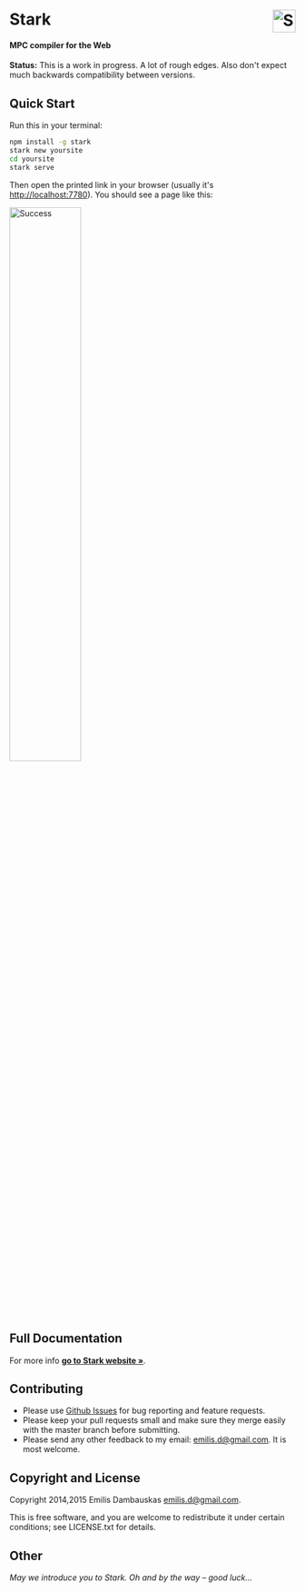 #   Stark [<img src="http://emilis.github.io/stark/static/logo.png" alt="Stark" height="40" align="right">][docs]

#### MPC compiler for the Web

**Status:** This is a work in progress. A lot of rough edges. Also don't expect much backwards compatibility between versions.

## Quick Start

Run this in your terminal:

```bash
npm install -g stark
stark new yoursite
cd yoursite
stark serve
```

Then open the printed link in your browser (usually it's <http://localhost:7780>). You should see a page like this:

<img src="http://emilis.github.io/stark/static/success.png" alt="Success" width="50%" align="center">

## Full Documentation

For more info **[go to Stark website »][docs]**.

##  Contributing

*   Please use [Github Issues][issues] for bug reporting and feature requests.
*   Please keep your pull requests small and make sure they merge easily with the master branch before submitting.
*   Please send any other feedback to my email: <emilis.d@gmail.com>. It is most welcome.

##  Copyright and License

Copyright 2014,2015 Emilis Dambauskas <emilis.d@gmail.com>.

This is free software, and you are welcome to redistribute it under certain conditions; see LICENSE.txt for details.

## Other

_May we introduce you to Stark. Oh and by the way – good luck..._

[issues]:   https://github.com/emilis/stark/issues
[docs]:     http://emilis.github.io/stark
